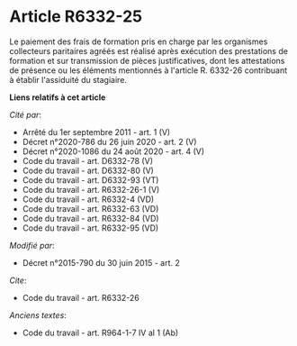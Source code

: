 # Article R6332-25

Le paiement des frais de formation pris en charge par les organismes collecteurs paritaires agréés est réalisé après
exécution des prestations de formation et sur transmission de pièces justificatives, dont les attestations de présence ou les
éléments mentionnés à l'article R. 6332-26 contribuant à établir      l'assiduité du stagiaire.

**Liens relatifs à cet article**

_Cité par_:

  - Arrêté du 1er septembre 2011 - art. 1 (V)
  - Décret n°2020-786 du 26 juin 2020 - art. 2 (V)
  - Décret n°2020-1086 du 24 août 2020 - art. 4 (V)
  - Code du travail - art. D6332-78 (V)
  - Code du travail - art. D6332-80 (V)
  - Code du travail - art. D6332-93 (VT)
  - Code du travail - art. R6332-26-1 (V)
  - Code du travail - art. R6332-4 (VD)
  - Code du travail - art. R6332-63 (VD)
  - Code du travail - art. R6332-84 (VD)
  - Code du travail - art. R6332-95 (VD)

_Modifié par_:

  - Décret n°2015-790 du 30 juin 2015 - art. 2

_Cite_:

  - Code du travail - art. R6332-26

_Anciens textes_:

  - Code du travail - art. R964-1-7 IV al 1 (Ab)
